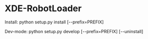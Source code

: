 XDE-RobotLoader
===============

Install:
python setup.py install [--prefix=PREFIX]

Dev-mode:
python setup.py develop [--prefix=PREFIX] [--uninstall]
